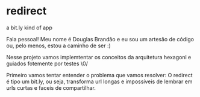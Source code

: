 # redirect
a bit.ly kind of app

Fala pessoal!
Meu nome é Douglas Brandão e eu sou um artesão de código ou, pelo menos, estou a caminho de ser :)

Nesse projeto vamos implemtentar os conceitos da arquitetura hexagonl e guiados fotemente por testes \0/

Primeiro vamos tentar entender o problema que vamos resolver:
O redirect é tipo um bit.ly, ou seja, transforma url longas e impossíveis de lembrar em urls curtas e faceis de compartilhar.
